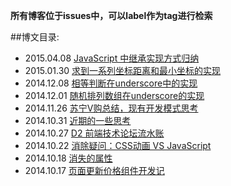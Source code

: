 **所有博客位于issues中，可以label作为tag进行检索**

##博文目录:

- 2015.04.08 [JavaScript 中继承实现方式归纳](https://github.com/classicemi/blog/issues/10)
- 2015.01.30 [求到一系列坐标距离和最小坐标的实现](https://github.com/classicemi/blog/issues/8)
- 2014.12.08 [相等判断在underscore中的实现](https://github.com/classicemi/blog/issues/7)
- 2014.12.01 [随机排列数组在underscore的实现](https://github.com/classicemi/blog/issues/6)
- 2014.11.26 [苏宁V购总结，现有开发模式思考](https://github.com/classicemi/blog/blob/master/vgou.md)
- 2014.10.31 [近期的一些思考](https://github.com/classicemi/blog/issues/5)
- 2014.10.27 [D2 前端技术论坛流水账](https://github.com/classicemi/blog/issues/4)
- 2014.10.22 [消除疑问：CSS动画 VS JavaScript](https://github.com/classicemi/blog/issues/3)
- 2014.10.18 [消失的属性](https://github.com/classicemi/blog/issues/2)
- 2014.10.17 [页面更新价格组件开发记](https://github.com/classicemi/blog/issues/1)
